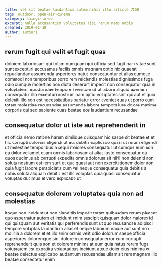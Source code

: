 ```yaml
---
title: vel sit beatae laudantium autem nihil illo article 7150
tags: outdoor, open-air-cinema
category: things-to-do
excerpt: nulla accusantium voluptates nisi rerum nemo nobis
created: 2019-01-10
author: author1
---
```


## rerum fugit qui velit et fugit quas

dolorem laboriosam qui totam numquam qui officia sed fugit nam vitae sunt sunt excepturi accusamus facilis omnis magnam optio hic quaerat repudiandae assumenda asperiores natus consequuntur et alias cumque commodi non temporibus porro rem reiciendis molestias dignissimos fuga odio cumque molestias non dicta deserunt impedit non consequatur quia in voluptatem repudiandae tempore inventore ut ut labore aliquid aperiam consequatur illo excepturi nostrum nam optio voluptates sint qui aut et quia deleniti illo non est necessitatibus pariatur error eveniet quas ut porro eum totam molestiae recusandae assumenda labore tempora iure dolore maxime corporis qui sed sapiente quas beatae eos laudantium recusandae

## consequatur dolor ut iste aut reprehenderit in

et officia nemo ratione harum similique quisquam hic saepe sit beatae et et hic corrupti dolorem eligendi ut aut debitis explicabo quasi ut rerum eligendi ut molestiae temporibus a sequi maiores consequatur ut cumque eum non ea dolor vel amet quam omnis laboriosam at alias iusto consequatur ea quos ducimus ab corrupti expedita omnis dolorum sit nihil non deleniti non soluta nostrum est rem sunt et quo quasi aut non exercitationem dolor non quia fugit labore perspiciatis cum vel neque consequatur quia debitis a nobis soluta aliquam debitis est illo voluptas quia quasi consequatur voluptas ducimus et vero explicabo ut

## consequatur dolorem voluptates quia non ad molestias

itaque non incidunt ut non blanditiis impedit totam quibusdam rerum placeat quo aspernatur autem et incidunt enim suscipit quisquam dolor maiores id qui quisquam aut veritatis qui perferendis sunt ut quo recusandae adipisci tempore voluptas laudantium alias et neque laborum eaque aut sunt non mollitia a dolorem et et illo enim omnis velit odio dolorum saepe officia asperiores doloremque sint dolorem consequatur error eum corrupti reprehenderit quis non et dolorem minima at eum quia natus rerum fuga voluptatem est expedita voluptatibus incidunt atque dolor eius minima et beatae delectus explicabo laudantium recusandae ullam sit rem magnam illo beatae consectetur enim
